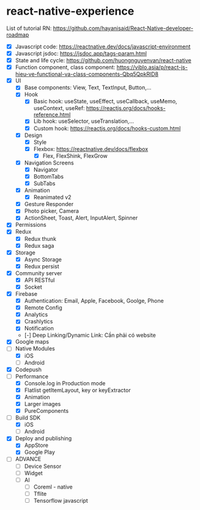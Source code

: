 # react-native-experience

List of tutorial RN: https://github.com/hayanisaid/React-Native-developer-roadmap
- [x] Javascript code: https://reactnative.dev/docs/javascript-environment
- [x] Javascript jsdoc: https://jsdoc.app/tags-param.html
- [x] State and life cycle: https://github.com/huongnguyenvan/react-native
- [x] Function component, class component: https://viblo.asia/p/react-js-hieu-ve-functional-va-class-components-Qbq5QpkRlD8
- [x] UI
    - [x] Base components: View, Text, TextInput, Button,...
    - [x] Hook
        - [x] Basic hook: useState, useEffect, useCallback, useMemo, useContext, useRef: https://reactjs.org/docs/hooks-reference.html
        - [x] Lib hook: useSelector, useTranslation,...
        - [x] Custom hook: https://reactjs.org/docs/hooks-custom.html
    - [x] Design
        - [x] Style
        - [x] Flexbox: https://reactnative.dev/docs/flexbox
            - [x] Flex, FlexShink, FlexGrow
    - [x] Navigation Screens
        - [x] Navigator
        - [x] BottomTabs
        - [x] SubTabs
    - [x] Animation
        - [x] Reanimated v2
    - [x] Gesture Responder
    - [x] Photo picker, Camera
    - [x] ActionSheet, Toast, Alert, InputAlert, Spinner
- [x] Permissions
- [x] Redux
    - [x] Redux thunk
    - [x] Redux saga
- [x] Storage
    - [x] Async Storage
    - [x] Redux persist
- [x] Community server
    - [x] API RESTful
    - [x] Socket
- [x] Firebase
    - [x] Authentication: Email, Apple, Facebook, Goolge, Phone
    - [x] Remote Config
    - [x] Analytics
    - [x] Crashlytics
    - [x] Notification
    - [-] Deep Linking/Dynamic Link: Cần phải có website
- [x] Google maps
- [ ] Native Modules
    - [x] iOS
    - [ ] Android
- [x] Codepush
- [ ] Performance
    - [x] Console.log in Production mode
    - [x] Flatlist getItemLayout, key or keyExtractor
    - [x] Animation
    - [x] Larger images
    - [x] PureComponents
- [ ] Build SDK
    - [x] iOS
    - [ ] Android
- [x] Deploy and publishing
    - [x] AppStore
    - [x] Google Play
- [ ] ADVANCE
  - [ ] Device Sensor
  - [ ] Widget
  - [ ] AI
      - [ ] Coreml - native
      - [ ] Tflite
      - [ ] Tensorflow javascript